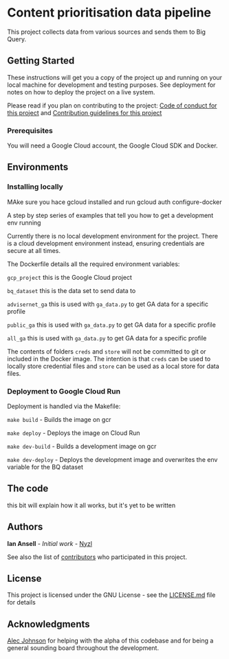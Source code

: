 # Content prioritisation data pipeline

This project collects data from various sources and sends them to Big Query.

## Getting Started

These instructions will get you a copy of the project up and running on your local machine for development and testing purposes. See deployment for notes on how to deploy the project on a live system.

Please read if you plan on contributing to the project:
[Code of conduct for this project](docs/CODE_OF_CONDUCT.md)
and
[Contribution guidelines for this project](docs/CONTRIBUTING.md)

### Prerequisites

You will need a Google Cloud account, the Google Cloud SDK and Docker.

## Environments

### Installing locally

MAke sure you hace gcloud installed and run gcloud auth configure-docker

A step by step series of examples that tell you how to get a development env running

Currently there is no local development environment for the project. There is a cloud development environment instead, ensuring credentials are secure at all times. 

The Dockerfile details all the required environment variables:

`gcp_project` this is the Google Cloud project

`bq_dataset` this is the data set to send data to

`advisernet_ga` this is used with `ga_data.py` to get GA data for a specific profile

`public_ga` this is used with `ga_data.py` to get GA data for a specific profile

`all_ga` this is used with `ga_data.py` to get GA data for a specific profile


The contents of folders `creds` and `store` will not be committed to git or included in the Docker image. The intention is that `creds` can be used to locally store credential files and `store` can be used as a local store for data files.


### Deployment to Google Cloud Run

Deployment is handled via the Makefile:

`make build` - Builds the image on gcr

`make deploy` - Deploys the image on Cloud Run

`make dev-build` - Builds a development image on gcr

`make dev-deploy` - Deploys the development image and overwrites the env variable for the BQ dataset



## The code

this bit will explain how it all works, but it's yet to be written


## Authors

**Ian Ansell** - *Initial work* - [Nyzl](https://github.com/Nyzl)

See also the list of [contributors](https://github.com/your/project/contributors) who participated in this project.

## License

This project is licensed under the GNU License - see the [LICENSE.md](LICENSE.md) file for details

## Acknowledgments

[Alec Johnson](https://github.com/MrAlecJohnson) for helping with the alpha of this codebase and for being a general sounding board throughout the development.


